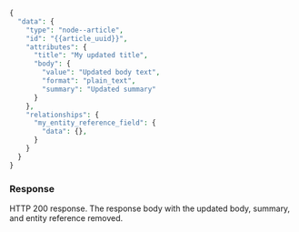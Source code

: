 ```php
{
  "data": {
    "type": "node--article",
    "id": "{{article_uuid}}",
    "attributes": {
      "title": "My updated title",
      "body": {
        "value": "Updated body text",
        "format": "plain_text",
        "summary": "Updated summary"
      }
    },
    "relationships": {
      "my_entity_reference_field": {
        "data": {},
      }
    }
  }
}

```

### Response

HTTP 200 response. The response body with the updated body, summary, and entity reference removed.